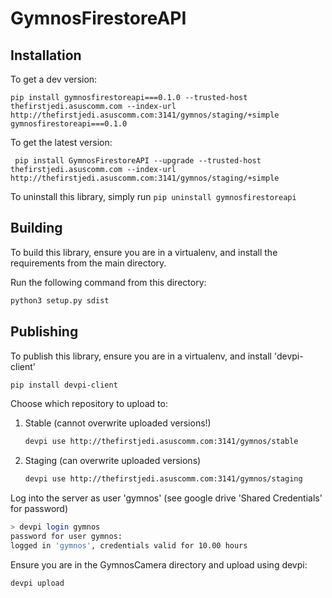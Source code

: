 # GymnosFirestoreAPI

## Installation
To get a dev version: 
```
pip install gymnosfirestoreapi===0.1.0 --trusted-host thefirstjedi.asuscomm.com --index-url http://thefirstjedi.asuscomm.com:3141/gymnos/staging/+simple gymnosfirestoreapi===0.1.0
```
To get the latest version:
```
 pip install GymnosFirestoreAPI --upgrade --trusted-host thefirstjedi.asuscomm.com --index-url http://thefirstjedi.asuscomm.com:3141/gymnos/staging/+simple
```
To uninstall this library, simply run `pip uninstall gymnosfirestoreapi`

## Building

To build this library, ensure you are in a virtualenv, and install the requirements from the main
directory.

Run the following command from this directory:

```bash
python3 setup.py sdist
```

## Publishing

To publish this library, ensure you are in a virtualenv, and install 'devpi-client'

```bash
pip install devpi-client
```

Choose which repository to upload to:

1) Stable (cannot overwrite uploaded versions!)
    ```bash
    devpi use http://thefirstjedi.asuscomm.com:3141/gymnos/stable
    ```
2) Staging (can overwrite uploaded versions)
    ```bash
    devpi use http://thefirstjedi.asuscomm.com:3141/gymnos/staging
    ```
Log into the server as user 'gymnos' (see google drive 'Shared Credentials' for password)

```bash
> devpi login gymnos
password for user gymnos:
logged in 'gymnos', credentials valid for 10.00 hours
```

Ensure you are in the GymnosCamera directory and upload using devpi:

```bash
devpi upload
```
